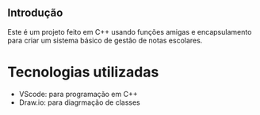 ## Introdução
Este é um projeto feito em C++ usando funções amigas e encapsulamento para criar um sistema básico de gestão de notas escolares.

# Tecnologias utilizadas
- VScode: para programação em C++
- Draw.io: para diagrmação de classes